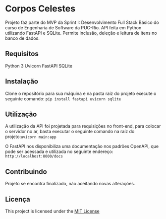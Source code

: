 # Corpos Celestes

Projeto faz parte do MVP da Sprint I: Desenvolvimento Full Stack Básico do curso de Engenharia de Software da PUC-Rio.
API feita em Python utilizando FastAPI e SQLite. Permite inclusão, deleção e leitura de itens no banco de dados.

## Requisitos

Python 3
Uvicorn
FastAPI
SQLite

## Instalação

Clone o repositório para sua máquina e na pasta raíz do projeto execute o seguinte comando:
`pip install fastapi uvicorn sqlite`

## Utilização

A utilização da API foi projetada para requisições no front-end, para colocar o servidor no ar, basta executar o seguinte comando na raíz do projeto:`uvicorn main:app`

O FastAPI nos disponibiliza uma documentação nos padrões OpenAPI, que pode ser acessada e utilizada no seguinte endereço:
`http://localhost:8000/docs`

## Contribuindo

Projeto se encontra finalizado, não aceitando novas alterações.

## Licença

This project is licensed under the [MIT License](https://opensource.org/license/mit/)